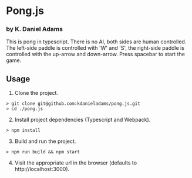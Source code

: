 # Pong.js
### by K. Daniel Adams

This is pong in typescript.  There is no AI, both sides are human controlled. The left-side paddle is controlled with 'W' and 'S', the right-side paddle is controlled with the up-arrow and down-arrow.  Press spacebar to start the game.

## Usage
1. Clone the project.
```
> git clone git@github.com:kdanieladams/pong.js.git
> cd ./pong.js
```
2. Install project dependencies (Typescript and Webpack).
```
> npm install
```
3. Build and run the project.
```
> npm run build && npm start
```
4. Visit the appropriate url in the browser (defaults to http://localhost:3000).

